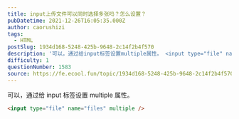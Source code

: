 ```yaml
---
title: input上传文件可以同时选择多张吗？怎么设置？
pubDatetime: 2021-12-26T16:05:35.000Z
author: caorushizi
tags:
  - HTML
postSlug: 1934d168-5248-425b-9648-2c14f2b4f570
description: '可以，通过给input标签设置multiple属性。 <input type="file" name="files" multiple/> '
difficulty: 1
questionNumber: 1583
source: https://fe.ecool.fun/topic/1934d168-5248-425b-9648-2c14f2b4f570
---
```


可以，通过给 input 标签设置 multiple 属性。

```html
<input type="file" name="files" multiple />
```
